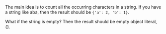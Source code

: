 The main idea is to count all the occurring characters in a string. If you have a string like aba, then the result should be `{'a': 2, 'b': 1}`.

What if the string is empty? Then the result should be empty object literal, {}.